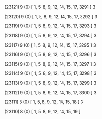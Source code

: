 (23121) 9 (0) [ 1, 5, 8, 9, 12, 14, 15, 17, 3291 ] 3 


(23120) 9 (0) [ 1, 5, 8, 9, 12, 14, 15, 17, 3292 ] 3 


(23119) 9 (0) [ 1, 5, 8, 9, 12, 14, 15, 17, 3293 ] 3 


(23118) 9 (0) [ 1, 5, 8, 9, 12, 14, 15, 17, 3294 ] 3 


(23117) 9 (0) [ 1, 5, 8, 9, 12, 14, 15, 17, 3295 ] 3 


(23116) 9 (0) [ 1, 5, 8, 9, 12, 14, 15, 17, 3296 ] 3 


(23115) 9 (0) [ 1, 5, 8, 9, 12, 14, 15, 17, 3297 ] 3 


(23114) 9 (0) [ 1, 5, 8, 9, 12, 14, 15, 17, 3298 ] 3 


(23113) 9 (0) [ 1, 5, 8, 9, 12, 14, 15, 17, 3299 ] 3 


(23112) 9 (0) [ 1, 5, 8, 9, 12, 14, 15, 17, 3300 ] 3 


(23111) 8 (0) [ 1, 5, 8, 9, 12, 14, 15, 18 ] 3 


(23110) 8 (0) [ 1, 5, 8, 9, 12, 14, 15, 19 ]  

